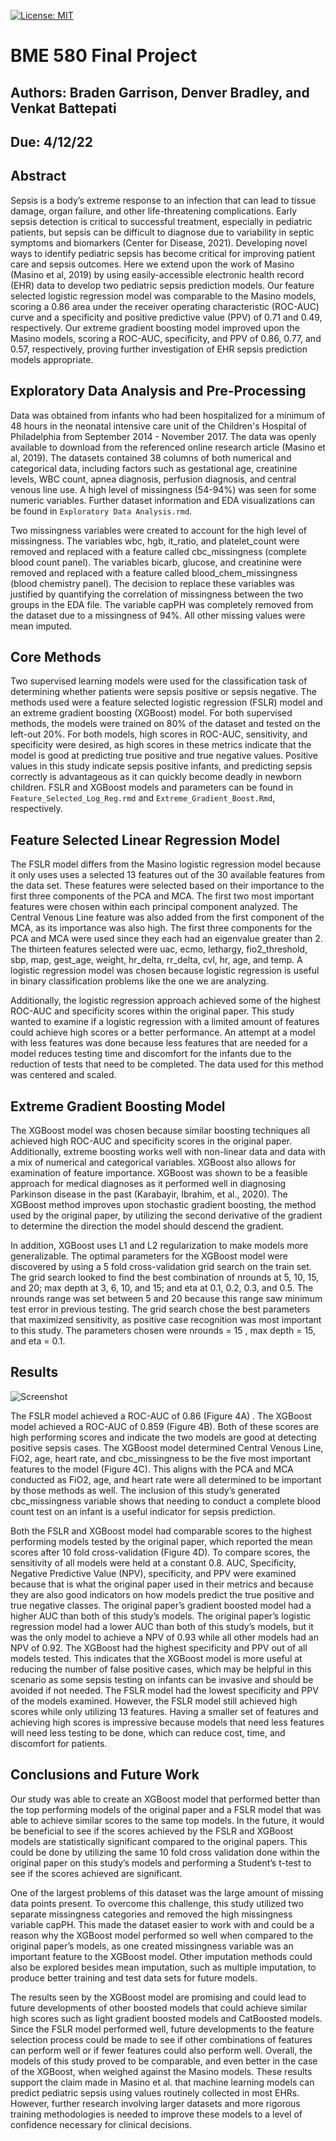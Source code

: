 [![License: MIT](https://img.shields.io/badge/License-MIT-yellow.svg)](https://github.com/braden2447/BME-580-Project/blob/main/LICENSE.txt)

# BME 580 Final Project

## Authors: Braden Garrison, Denver Bradley, and Venkat Battepati

## Due: 4/12/22

## Abstract

Sepsis is a body’s extreme response to an infection that can lead to tissue damage, organ
failure, and other life-threatening complications. Early sepsis detection is critical to successful
treatment, especially in pediatric patients, but sepsis can be difficult to diagnose due to
variability in septic symptoms and biomarkers (Center for Disease, 2021). Developing novel
ways to identify pediatric sepsis has become critical for improving patient care and sepsis
outcomes. Here we extend upon the work of Masino (Masino et al, 2019) by using
easily-accessible electronic health record (EHR) data to develop two pediatric sepsis prediction
models. Our feature selected logistic regression model was comparable to the Masino models,
scoring a 0.86 area under the receiver operating characteristic (ROC-AUC) curve and a
specificity and positive predictive value (PPV) of 0.71 and 0.49, respectively. Our extreme
gradient boosting model improved upon the Masino models, scoring a ROC-AUC, specificity,
and PPV of 0.86, 0.77, and 0.57, respectively, proving further investigation of EHR sepsis
prediction models appropriate.

## Exploratory Data Analysis and Pre-Processing

Data was obtained from infants who had been hospitalized for a minimum of 48 hours in the neonatal 
intensive care unit of the Children's Hospital of Philadelphia from September 2014 - November 2017. 
The data was openly available to download from the referenced online research article (Masino et al, 2019). 
The datasets contained 38 columns of both numerical and categorical data, including factors such as 
gestational age, creatinine levels, WBC count, apnea diagnosis, perfusion diagnosis, and central venous line 
use. A high level of missingness (54-94%) was seen for some numeric variables. Further dataset information and 
EDA visualizations can be found in ```Exploratory Data Analysis.rmd```.

Two missingness variables were created to account for the high level of missingness. The variables wbc, 
hgb, it_ratio, and platelet_count were removed and replaced with a feature called cbc_missingness (complete 
blood count panel). The variables bicarb, glucose, and creatinine were removed and replaced with a feature 
called blood_chem_missingness (blood chemistry panel). The decision to replace these variables was justified 
by quantifying the correlation of missingness between the two groups in the EDA file. The variable capPH was 
completely removed from the dataset due to a missingness of 94%. All other missing values were mean imputed.

## Core Methods

Two supervised learning models were used for the classification task of determining whether patients were sepsis 
positive or sepsis negative. The methods used were a feature selected logistic regression (FSLR) model and an 
extreme gradient boosting (XGBoost) model. For both supervised methods, the models were trained on 80% of the 
dataset and tested on the left-out 20%. For both models, high scores in ROC-AUC, sensitivity, and specificity were 
desired, as high scores in these metrics indicate that the model is good at predicting true positive and true 
negative values. Positive values in this study indicate sepsis positive infants, and predicting sepsis correctly 
is advantageous as it can quickly become deadly in newborn children. FSLR and XGBoost models and parameters can be found in 
```Feature_Selected_Log_Reg.rmd``` and ```Extreme_Gradient_Boost.Rmd```, respectively.

## Feature Selected Linear Regression Model

The FSLR model differs from the Masino logistic regression model because it only uses uses a selected 13 features out of the 30
available features from the data set. These features were selected based on their importance to
the first three components of the PCA and MCA. The first two most important features were
chosen within each principal component analyzed. The Central Venous Line feature was also
added from the first component of the MCA, as its importance was also high. The first three
components for the PCA and MCA were used since they each had an eigenvalue greater than 2.
The thirteen features selected were uac, ecmo, lethargy, fio2_threshold, sbp, map, gest_age,
weight, hr_delta, rr_delta, cvl, hr, age, and temp. A logistic regression model was chosen
because logistic regression is useful in binary classification problems like the one we are
analyzing. 

Additionally, the logistic regression approach achieved some of the highest ROC-AUC
and specificity scores within the original paper. This study wanted to examine if a logistic
regression with a limited amount of features could achieve high scores or a better performance.
An attempt at a model with less features was done because less features that are needed for a
model reduces testing time and discomfort for the infants due to the reduction of tests that need
to be completed. The data used for this method was centered and scaled.

## Extreme Gradient Boosting Model

The XGBoost model was chosen because similar boosting techniques all achieved high
ROC-AUC and specificity scores in the original paper. Additionally, extreme boosting works
well with non-linear data and data with a mix of numerical and categorical variables. XGBoost
also allows for examination of feature importance. XGBoost was shown to be a feasible
approach for medical diagnoses as it performed well in diagnosing Parkinson disease in the past
(Karabayir, Ibrahim, et al., 2020). The XGBoost method improves upon stochastic gradient
boosting, the method used by the original paper, by utilizing the second derivative of the gradient
to determine the direction the model should descend the gradient.

In addition, XGBoost uses L1 and L2 regularization to make models more generalizable.
The optimal parameters for the XGBoost model were discovered by using a 5 fold
cross-validation grid search on the train set. The grid search looked to find the best combination
of nrounds at 5, 10, 15, and 20; max depth at 3, 6, 10, and 15; and eta at 0.1, 0.2, 0.3, and 0.5.
The nrounds range was set between 5 and 20 because this range saw minimum test error in
previous testing. The grid search chose the best parameters that maximized sensitivity, as
positive case recognition was most important to this study. The parameters chosen were nrounds
= 15 , max depth = 15, and eta = 0.1.

## Results

![Screenshot](images/FinalResults.png)

The FSLR model achieved a ROC-AUC of 0.86 (Figure 4A) . The XGBoost model
achieved a ROC-AUC of 0.859 (Figure 4B). Both of these scores are high performing scores
and indicate the two models are good at detecting positive sepsis cases. The XGBoost model
determined Central Venous Line, FiO2, age, heart rate, and cbc_missingness to be the five most
important features to the model (Figure 4C). This aligns with the PCA and MCA conducted as
FiO2, age, and heart rate were all determined to be important by those methods as well. The
inclusion of this study’s generated cbc_missingness variable shows that needing to conduct a
complete blood count test on an infant is a useful indicator for sepsis prediction.

Both the FSLR and XGBoost model had comparable scores to the highest performing
models tested by the original paper, which reported the mean scores after 10 fold cross-validation
(Figure 4D). To compare scores, the sensitivity of all models were held at a constant 0.8. AUC,
Specificity, Negative Predictive Value (NPV), specificity, and PPV were examined because that
is what the original paper used in their metrics and because they are also good indicators on how 
models predict the true positive and true negative classes. The original paper’s gradient boosted
model had a higher AUC than both of this study’s models. The original paper’s logistic
regression model had a lower AUC than both of this study’s models, but it was the only model to
achieve a NPV of 0.93 while all other models had an NPV of 0.92. The XGBoost had the highest
specificity and PPV out of all models tested. This indicates that the XGBoost model is more
useful at reducing the number of false positive cases, which may be helpful in this scenario as
some sepsis testing on infants can be invasive and should be avoided if not needed. The FSLR
model had the lowest specificity and PPV of the models examined. However, the FSLR model
still achieved high scores while only utilizing 13 features. Having a smaller set of features and
achieving high scores is impressive because models that need less features will need less testing
to be done, which can reduce cost, time, and discomfort for patients.

## Conclusions and Future Work

Our study was able to create an XGBoost model that performed better than the top
performing models of the original paper and a FSLR model that was able to achieve similar
scores to the same top models. In the future, it would be beneficial to see if the scores achieved
by the FSLR and XGBoost models are statistically significant compared to the original papers.
This could be done by utilizing the same 10 fold cross validation done within the original paper
on this study’s models and performing a Student’s t-test to see if the scores achieved are
significant.

One of the largest problems of this dataset was the large amount of missing data points
present. To overcome this challenge, this study utilized two separate missingness categories and
removed the high missingness variable capPH. This made the dataset easier to work with and
could be a reason why the XGBoost model performed so well when compared to the original
paper’s models, as one created missingness variable was an important feature to the XGBoost
model. Other imputation methods could also be explored besides mean imputation, such as
multiple imputation, to produce better training and test data sets for future models.

The results seen by the XGBoost model are promising and could lead to future
developments of other boosted models that could achieve similar high scores such as light
gradient boosted models and CatBoosted models. Since the FSLR model performed well, future
developments to the feature selection process could be made to see if other combinations of
features can perform well or if fewer features could also perform well. Overall, the models of
this study proved to be comparable, and even better in the case of the XGBoost, when weighed
against the Masino models. These results support the claim made in Masino et al. that machine
learning models can predict pediatric sepsis using values routinely collected in most EHRs.
However, further research involving larger datasets and more rigorous training methodologies is
needed to improve these models to a level of confidence necessary for clinical decisions.

